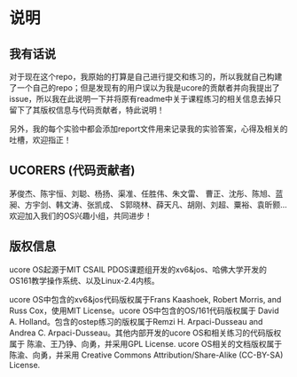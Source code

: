 # 说明
 
## 我有话说
对于现在这个repo，我原始的打算是自己进行提交和练习的，所以我就自己构建了一个自己的repo；但是发现有的用户误以为我是ucore的贡献者并向我提出了issue，所以我在此说明一下并将原有readme中关于课程练习的相关信息去掉只留下了其版权信息与代码贡献者，特此说明！

另外，我的每个实验中都会添加report文件用来记录我的实验答案，心得及相关的吐槽，欢迎指正！

## UCORERS (代码贡献者)

茅俊杰、陈宇恒、刘聪、杨扬、渠准、任胜伟、朱文雷、
曹正、沈彤、陈旭、蓝昶、方宇剑、韩文涛、张凯成、
S郭晓林、薛天凡、胡刚、刘超、粟裕、袁昕颢...
欢迎加入我们的OS兴趣小组，共同进步！

## 版权信息

ucore OS起源于MIT CSAIL PDOS课题组开发的xv6&jos、哈佛大学开发的
OS161教学操作系统、以及Linux-2.4内核。

ucore OS中包含的xv6&jos代码版权属于Frans Kaashoek, Robert Morris,
and Russ Cox，使用MIT License。ucore OS中包含的OS/161代码版权属于
David A. Holland。包含的ostep练习的版权属于Remzi H. Arpaci-Dusseau and Andrea C. Arpaci-Dusseau。其他内部开发的ucore OS和相关练习的代码版权属于
陈渝、王乃铮、向勇，并采用GPL License. ucore OS相关的文档版权属于
陈渝、向勇，并采用 
Creative Commons Attribution/Share-Alike (CC-BY-SA) License. 
